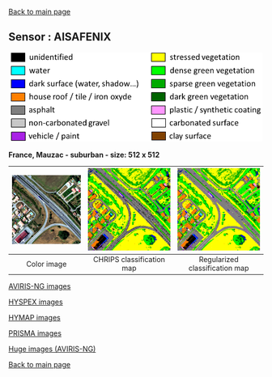 [Back to main page](index.md)

## Sensor : AISAFENIX

<p align="center">
<img src="Complements/Legende_classif_ligne_v2.png" width="500" />
</p>

**France, Mauzac - suburban  -  size: 512 x 512**

<img src="Images/AISAFENIX/Mauzac_suburban/AISAFENIX_subset_periurbain_55cm_00_IMAGE.png" width="270" /> | <img src="Images/AISAFENIX/Mauzac_suburban/AISAFENIX_subset_periurbain_55cm_01_CLASSIF.png" width="270" /> | <img src="Images/AISAFENIX/Mauzac_suburban/AISAFENIX_subset_periurbain_55cm_02_REGUL.png" width="270" />
:-: | :-: | :-:
Color image | CHRIPS classification map | Regularized classification map

[AVIRIS-NG images](visu_images_AVIRIS-NG.md)

[HYSPEX images](visu_images_HYSPEX.md)

[HYMAP images](visu_images_HYMAP.md)

[PRISMA images](visu_images_PRISMA.md)

[Huge images (AVIRIS-NG)](visu_images_BIG-IMAGE.md)

[Back to main page](index.md)


